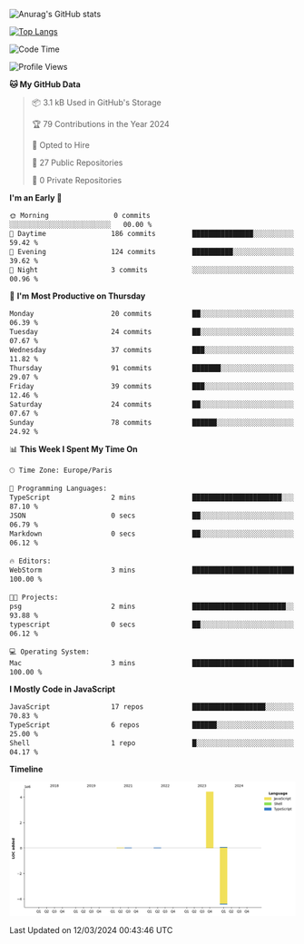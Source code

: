 ![Anurag's GitHub stats](https://github-readme-stats.vercel.app/api?username=sufiane&theme=dark&show_icons=true&count_private=true)


[![Top Langs](https://github-readme-stats.vercel.app/api/top-langs/?username=sufiane&layout=compact)](https://github.com/anuraghazra/github-readme-stats)

<!--START_SECTION:waka-->
![Code Time](http://img.shields.io/badge/Code%20Time-1%2C018%20hrs%2048%20mins-blue)

![Profile Views](http://img.shields.io/badge/Profile%20Views-0-blue)

**🐱 My GitHub Data** 

> 📦 3.1 kB Used in GitHub's Storage 
 > 
> 🏆 79 Contributions in the Year 2024
 > 
> 💼 Opted to Hire
 > 
> 📜 27 Public Repositories 
 > 
> 🔑 0 Private Repositories 
 > 
**I'm an Early 🐤** 

```text
🌞 Morning                0 commits           ░░░░░░░░░░░░░░░░░░░░░░░░░   00.00 % 
🌆 Daytime                186 commits         ███████████████░░░░░░░░░░   59.42 % 
🌃 Evening                124 commits         ██████████░░░░░░░░░░░░░░░   39.62 % 
🌙 Night                  3 commits           ░░░░░░░░░░░░░░░░░░░░░░░░░   00.96 % 
```
📅 **I'm Most Productive on Thursday** 

```text
Monday                   20 commits          ██░░░░░░░░░░░░░░░░░░░░░░░   06.39 % 
Tuesday                  24 commits          ██░░░░░░░░░░░░░░░░░░░░░░░   07.67 % 
Wednesday                37 commits          ███░░░░░░░░░░░░░░░░░░░░░░   11.82 % 
Thursday                 91 commits          ███████░░░░░░░░░░░░░░░░░░   29.07 % 
Friday                   39 commits          ███░░░░░░░░░░░░░░░░░░░░░░   12.46 % 
Saturday                 24 commits          ██░░░░░░░░░░░░░░░░░░░░░░░   07.67 % 
Sunday                   78 commits          ██████░░░░░░░░░░░░░░░░░░░   24.92 % 
```


📊 **This Week I Spent My Time On** 

```text
🕑︎ Time Zone: Europe/Paris

💬 Programming Languages: 
TypeScript               2 mins              ██████████████████████░░░   87.10 % 
JSON                     0 secs              ██░░░░░░░░░░░░░░░░░░░░░░░   06.79 % 
Markdown                 0 secs              ██░░░░░░░░░░░░░░░░░░░░░░░   06.12 % 

🔥 Editors: 
WebStorm                 3 mins              █████████████████████████   100.00 % 

🐱‍💻 Projects: 
psg                      2 mins              ███████████████████████░░   93.88 % 
typescript               0 secs              ██░░░░░░░░░░░░░░░░░░░░░░░   06.12 % 

💻 Operating System: 
Mac                      3 mins              █████████████████████████   100.00 % 
```

**I Mostly Code in JavaScript** 

```text
JavaScript               17 repos            ██████████████████░░░░░░░   70.83 % 
TypeScript               6 repos             ██████░░░░░░░░░░░░░░░░░░░   25.00 % 
Shell                    1 repo              █░░░░░░░░░░░░░░░░░░░░░░░░   04.17 % 
```



**Timeline**

![Lines of Code chart](https://raw.githubusercontent.com/Sufiane/Sufiane/main/assets/bar_graph.png)


 Last Updated on 12/03/2024 00:43:46 UTC
<!--END_SECTION:waka-->


<!--
**Sufiane/sufiane** is a ✨ _special_ ✨ repository because its `README.md` (this file) appears on your GitHub profile.

Here are some ideas to get you started:

- 🔭 I’m currently working on ...
- 🌱 I’m currently learning ...
- 👯 I’m looking to collaborate on ...
- 🤔 I’m looking for help with ...
- 💬 Ask me about ...
- 📫 How to reach me: ...
- 😄 Pronouns: ...
- ⚡ Fun fact: ...
-->
